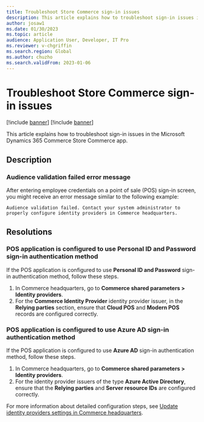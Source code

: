 ```yaml
---
title: Troubleshoot Store Commerce sign-in issues
description: This article explains how to troubleshoot sign-in issues in the Microsoft Dynamics 365 Commerce Store Commerce app.
author: josaw1
ms.date: 01/30/2023
ms.topic: article
audience: Application User, Developer, IT Pro
ms.reviewer: v-chgriffin
ms.search.region: Global
ms.author: chuzho
ms.search.validFrom: 2023-01-06
---
```


# Troubleshoot Store Commerce sign-in issues

[!include [banner](../includes/banner.md)]
[!include [banner](../includes/preview-banner.md)]

This article explains how to troubleshoot sign-in issues in the Microsoft Dynamics 365 Commerce Store Commerce app.

## Description



### Audience validation failed error message

After entering employee credentials on a point of sale (POS) sign-in screen, you might receive an error message similar to the following example:

`Audience validation failed. Contact your system administrator to properly configure identity providers in Commerce headquarters.`

## Resolutions

### POS application is configured to use Personal ID and Password sign-in authentication method

If the POS application is configured to use **Personal ID and Password** sign-in authentication method, follow these steps.

1. In Commerce headquarters, go to **Commerce shared parameters \> Identity providers**. 
1. For the **Commerce Identity Provider** identity provider issuer, in the **Relying parties** section, ensure that **Cloud POS** and **Modern POS** records are configured correctly.

### POS application is configured to use Azure AD sign-in authentication method

If the POS application is configured to use **Azure AD** sign-in authentication method, follow these steps. 

1. In Commerce headquarters, go to **Commerce shared parameters \> Identity providers**. 
1. For the identity provider issuers of the type **Azure Active Directory**, ensure that the **Relying parties** and **Server resource IDs** are configured correctly. 

For more information about detailed configuration steps, see [Update identity providers settings in Commerce headquarters](../cpos-custom-aad.md#update-identity-providers-settings-in-commerce-headquarters).

